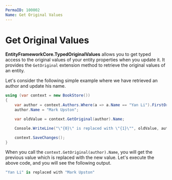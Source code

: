 ```yaml
---
PermaID: 100002
Name: Get Original Values
---
```


# Get Original Values

**EntityFrameworkCore.TypedOriginalValues** allows you to get typed access to the original values of your entity properties when you update it. It provides the `GetOriginal` extension method to retrieve the original values of an entity.

Let's consider the following simple example where we have retrieved an author and update his name.
 
```csharp
using (var context = new BookStore())
{
    var author = context.Authors.Where(a => a.Name == "Yan Li").FirstOrDefault();
    author.Name = "Mark Upston";

    var oldValue = context.GetOriginal(author).Name;

    Console.WriteLine("\"{0}\" is replaced with \"{1}\"", oldValue, author.Name);

    context.SaveChanges();
}
```

When you call the `context.GetOriginal(author).Name`, you will get the previous value which is replaced with the new value. Let's execute the above code, and you will see the following output.

```csharp
"Yan Li" is replaced with "Mark Upston"
```
 
